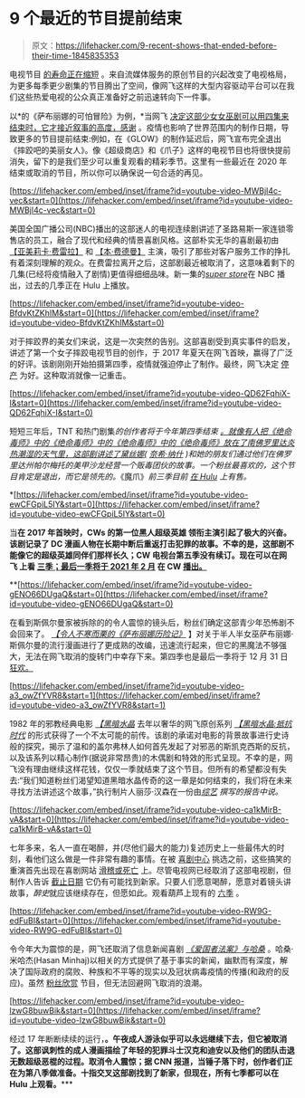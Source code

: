 # 9 个最近的节目提前结束

> 原文：<https://lifehacker.com/9-recent-shows-that-ended-before-their-time-1845835353>

电视节目 [的寿命正在缩短](https://www.theringer.com/tv/2017/8/4/16094348/inefficiency-week-mourning-the-lost-long-tv-season) 。来自流媒体服务的原创节目的兴起改变了电视格局，为更多每季更少剧集的节目腾出了空间，像网飞这样的大型内容驱动平台可以在我们这些热爱电视的公众真正准备好之前迅速转向下一件事。

以*的《萨布丽娜的可怕冒险》为例，*当网飞 [决定这部少女女巫剧可以用四集来结束时，它才接近叙事的高度，感谢](https://www.hollywoodreporter.com/live-feed/chilling-adventures-sabrina-canceled-at-netflix-1302558) 。疫情也影响了世界范围内的制作日期，导致更多的节目提前结束:例如，在《GLOW》的制作延迟后，网飞宣布完全退出《摔跤吧的美丽女人》。像《超级商店》和《爪子》这样的电视节目也将很快提前消失，留下的是我们至少可以重复观看的精彩季节。这里有一些最近在 2020 年结束或取消的节目，所以你可以确保说一句合适的再见。

 [https://lifehacker.com/embed/inset/iframe?id=youtube-video-MWBjl4c-vec&start=0](https://lifehacker.com/embed/inset/iframe?id=youtube-video-MWBjl4c-vec&start=0) 

美国全国广播公司(NBC)播出的这部迷人的电视连续剧讲述了圣路易斯一家连锁零售店的员工，融合了现代和经典的情景喜剧风格。这部朴实无华的喜剧最初由 [【亚美莉卡·费雷拉】](https://www.imdb.com/name/nm1065229/?ref_=tt_cl_t6) 和 [【本·费德曼】](https://www.imdb.com/name/nm1133651/?ref_=tt_cl_t1) 主演，吸引了那些对客户服务工作的挣扎有着深刻理解的观众。在费雷拉离开之后，这部剧最近被取消了，这意味着剩下的几集(已经将疫情融入了剧情)更值得细细品味。新一集的[*super store*](https://www.hulu.com/series/superstore-727810b8-e54b-4f01-9381-a79ab5661bf7)在 NBC 播出，过去的几季正在 Hulu 上播放。

 [https://lifehacker.com/embed/inset/iframe?id=youtube-video-BfdvKtZKhIM&start=0](https://lifehacker.com/embed/inset/iframe?id=youtube-video-BfdvKtZKhIM&start=0) 

对于摔跤界的美女们来说，这是一次突然的告别。这部喜剧受到真实事件的启发，讲述了第一个女子摔跤电视节目的创作，于 2017 年夏天在网飞首映，赢得了广泛的好评。该剧刚刚开始拍摄第四季，疫情就强迫停止了制作。最终，网飞决定 [停产](https://people.com/tv/glow-canceled-by-netflix-after-3-seasons-due-to-covid/) 为好。这种取消就像一记重击。

 [https://lifehacker.com/embed/inset/iframe?id=youtube-video-QD62FqhiX-I&start=0](https://lifehacker.com/embed/inset/iframe?id=youtube-video-QD62FqhiX-I&start=0) 

短短三年后，TNT 和热门剧集[](https://www.tntdrama.com/shows/claws)*的创作者将于今年第四季结束 [。就像有人把《绝命毒师》中的《绝命毒师》中的《绝命毒师》中的《绝命毒师》放在了南佛罗里达炎热潮湿的天气里，这部剧讲述了黛丝娜(](https://www.hollywoodreporter.com/live-feed/claws-renewed-fourth-final-season-tnt-1244594#:~:text=The%20drama%20starring%20Niecy%20Nash,a%20fourth%20and%20final%20season.) [奈希·纳什](https://www.imdb.com/name/nm0621788/?ref_=tt_cl_t1) )和她的朋友们通过他们在佛罗里达州帕尔梅托的美甲沙龙经营一个贩毒团伙的故事。一个粉丝最喜欢的，这个节目肯定是退出，而它是领先的。*《魔爪》*前三季目前 [在 Hulu](https://www.hulu.com/series/claws-3b8c24bb-91fe-4463-9f46-c9105148b22e?&cmp=7958&utm_source=google&utm_medium=cpc&utm_campaign=BM%20Search%20TV%20Shows&utm_term=claws%20stream&ds_rl=1263136&gclid=Cj0KCQiA5bz-BRD-ARIsABjT4nizUqaNJ4tsoNNtzt2mNaxayc20HhdnEDB1W5mLpjz4xhJG9rPUcUUaAvknEALw_wcB&gclsrc=aw.ds) 上有售。*

 *[https://lifehacker.com/embed/inset/iframe?id=youtube-video-ewCFGpiL5IY&start=0](https://lifehacker.com/embed/inset/iframe?id=youtube-video-ewCFGpiL5IY&start=0) 

当[](https://www.cwtv.com/shows/black-lightning/the-book-of-war-chapter-three-liberation/?play=0411c09b-88d4-4b7f-8d20-76a09ac66fc0)**在 2017 年首映时，CWs 的第一位黑人超级英雄 领衔主演引起了极大的兴奋。该剧记录了 DC 漫画人物在长期中断后重返打击犯罪的故事。不幸的是，这部剧不能像它的超级英雄同伴们那样长久；CW 电视台第五季没有续订。现在可以在网飞 上看 [三季；最后一季将于 2021 年 2 月](https://www.netflix.com/title/80178687) 在 CW [播出。](https://arrow.fandom.com/wiki/Season_4_(Black_Lightning))**

 **[https://lifehacker.com/embed/inset/iframe?id=youtube-video-gENO66DUgaQ&start=0](https://lifehacker.com/embed/inset/iframe?id=youtube-video-gENO66DUgaQ&start=0) 

在看到斯佩尔曼家被拆除的的令人震惊的镜头后，粉丝们确定这部青少年恐怖剧不会回来了。 [*【令人不寒而栗的《萨布丽娜历险记》*](https://www.imdb.com/title/tt7569592/?ref_=nv_sr_srsg_0) 】对关于半人半女巫萨布丽娜·斯佩尔曼的流行漫画进行了更成熟的改编，迅速流行起来，但它的黑魔法不够强大，无法在网飞取消的旋转门中幸存下来。第四季也是最后一季将于 12 月 31 日 [狂欢。](https://www.netflix.com/title/80223989) 

 [https://lifehacker.com/embed/inset/iframe?id=youtube-video-a3_owZfYVR8&start=1](https://lifehacker.com/embed/inset/iframe?id=youtube-video-a3_owZfYVR8&start=1) 

1982 年的邪教经典电影 [*【黑暗水晶*](https://www.imdb.com/title/tt0083791/?ref_=nv_sr_srsg_3) 去年以奢华的网飞原创系列 [*【黑暗水晶:抵抗时代*](https://www.netflix.com/title/80148535) 的形式获得了一个不太可能的前传。该剧的承诺对电影的背景故事进行史诗般的探究，揭示了温和的盖尔弗林人如何首先发起了对邪恶的斯凯克西斯的反抗，以及该系列以精心制作(据说非常昂贵)的木偶剧和特效的形式呈现。不幸的是，网飞没有理由继续这样花钱，仅仅一季就结束了这个节目。但所有的希望都没有失去:“我们知道粉丝们渴望知道黑暗水晶传奇的这一章是如何结束的，我们将在未来寻找方法讲述这个故事，”执行制片人丽莎·汉森在一份由[*综艺*](https://variety.com/2020/tv/news/the-dark-crystal-age-of-resistance-netflix-canceled-one-season-1234778139/) *撰写的报告中说。*

 [https://lifehacker.com/embed/inset/iframe?id=youtube-video-ca1kMirB-vA&start=0](https://lifehacker.com/embed/inset/iframe?id=youtube-video-ca1kMirB-vA&start=0) 

七年多来，名人一直在喝醉，并(尽他们最大的能力)复述历史上一些最伟大的时刻，看他们这么做是一件非常有趣的事情。在被 [喜剧中心](http://www.cc.com/shows/drunk-history) 挑选之前，这些搞笑的重演首先出现在喜剧网站 [滑稽或死亡](https://www.funnyordie.com/drunk-history) 上。尽管电视网已经取消了这部电视剧，但制作人告诉 [截止日期](https://deadline.com/video/drunk-history-cancellation-derek-waters-creator-to-continue-series/) 它仍有可能找到新家。只要人们愿意喝醉，愿意对着镜头讲故事，*醉史*就应该继续存在，但愿如此。观看葫芦上现有的 [六季](https://www.hulu.com/series/drunk-history-b2c24686-450d-4634-a109-075def91cf11) 。

 [https://lifehacker.com/embed/inset/iframe?id=youtube-video-RW9G-edFuBI&start=0](https://lifehacker.com/embed/inset/iframe?id=youtube-video-RW9G-edFuBI&start=0) 

令今年大为震惊的是，网飞还取消了信息新闻喜剧 [*《爱国者法案》与哈桑*](https://www.rottentomatoes.com/tv/patriot_act_with_hasan_minhaj) 。哈桑·米哈杰(Hasan Minhaj)以相关的方式提供了基于事实的新闻，幽默而有深度，解决了国际政府的腐败、种族和不平等的现实以及冠状病毒疫情的传播(和政府的反应)。虽然 [粉丝欣赏](https://www.rottentomatoes.com/tv/patriot_act_with_hasan_minhaj) 节目，但无法回避网飞取消的浪潮。

 [https://lifehacker.com/embed/inset/iframe?id=youtube-video-lzwG8buwBik&start=0](https://lifehacker.com/embed/inset/iframe?id=youtube-video-lzwG8buwBik&start=0) 

经过 17 年断断续续的运行，[](https://www.adultswim.com/streams/the-venture-bros)**。午夜成人游泳似乎可以永远继续下去，但它被取消了。这部讽刺性的成人漫画描绘了年轻的犯罪斗士汉克和迪安以及他们的团队击退无数超级恶棍的过程。取消令人震惊；据 CNN 报道，当锤子落下时，创作者们正在为第八季做准备。十指交叉这部剧找到了新家，但现在，所有七季都可以在 Hulu 上观看。*****